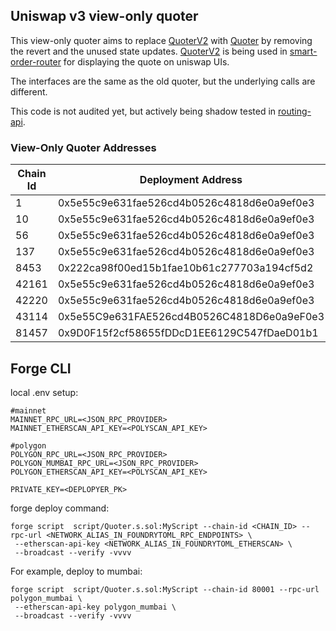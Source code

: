 ## Uniswap v3 view-only quoter

This view-only quoter aims to replace [QuoterV2](https://github.com/Uniswap/v3-periphery/blob/main/contracts/lens/QuoterV2.sol) with [Quoter](https://github.com/Uniswap/view-quoter-v3/blob/master/contracts/Quoter.sol) by removing the revert and the unused state updates. [QuoterV2](https://github.com/Uniswap/v3-periphery/blob/main/contracts/lens/QuoterV2.sol) is being used in [smart-order-router](https://github.com/Uniswap/smart-order-router) for displaying the quote on uniswap UIs. 

The interfaces are the same as the old quoter, but the underlying calls are different.

This code is not audited yet, but actively being shadow tested in [routing-api](https://github.com/Uniswap/routing-api/).

### View-Only Quoter Addresses
| Chain Id | Deployment Address                         | V3 Factory                                 |
|----------|--------------------------------------------|--------------------------------------------|
| 1        | 0x5e55c9e631fae526cd4b0526c4818d6e0a9ef0e3 | 0x1F98431c8aD98523631AE4a59f267346ea31F984 |
| 10       | 0x5e55c9e631fae526cd4b0526c4818d6e0a9ef0e3 | 0x1F98431c8aD98523631AE4a59f267346ea31F984 |
| 56       | 0x5e55c9e631fae526cd4b0526c4818d6e0a9ef0e3 | 0xdB1d10011AD0Ff90774D0C6Bb92e5C5c8b4461F7 |
| 137      | 0x5e55c9e631fae526cd4b0526c4818d6e0a9ef0e3 | 0x1F98431c8aD98523631AE4a59f267346ea31F984 |
| 8453     | 0x222ca98f00ed15b1fae10b61c277703a194cf5d2 | 0x33128a8fC17869897dcE68Ed026d694621f6FDfD |
| 42161    | 0x5e55c9e631fae526cd4b0526c4818d6e0a9ef0e3 | 0x1F98431c8aD98523631AE4a59f267346ea31F984 |
| 42220    | 0x5e55c9e631fae526cd4b0526c4818d6e0a9ef0e3 | 0xAfE208a311B21f13EF87E33A90049fC17A7acDEc |
| 43114    | 0x5e55C9e631FAE526cd4B0526C4818D6e0a9eF0e3 | 0x1F98431c8aD98523631AE4a59f267346ea31F984 |
| 81457    | 0x9D0F15f2cf58655fDDcD1EE6129C547fDaeD01b1 | 0x792edAdE80af5fC680d96a2eD80A44247D2Cf6Fd |

## Forge CLI

local .env setup:

 ```
#mainnet
MAINNET_RPC_URL=<JSON_RPC_PROVIDER>
MAINNET_ETHERSCAN_API_KEY=<POLYSCAN_API_KEY>

#polygon
POLYGON_RPC_URL=<JSON_RPC_PROVIDER>
POLYGON_MUMBAI_RPC_URL=<JSON_RPC_PROVIDER>
POLYGON_ETHERSCAN_API_KEY=<POLYSCAN_API_KEY>

PRIVATE_KEY=<DEPLOPYER_PK>
```

forge deploy command:
```
forge script  script/Quoter.s.sol:MyScript --chain-id <CHAIN_ID> --rpc-url <NETWORK_ALIAS_IN_FOUNDRYTOML_RPC_ENDPOINTS> \
 --etherscan-api-key <NETWORK_ALIAS_IN_FOUNDRYTOML_ETHERSCAN> \
 --broadcast --verify -vvvv
 ```

For example, deploy to mumbai:
```
forge script  script/Quoter.s.sol:MyScript --chain-id 80001 --rpc-url polygon_mumbai \
 --etherscan-api-key polygon_mumbai \
 --broadcast --verify -vvvv
 ```
